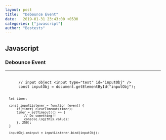 ```yaml
---
layout: post
title:  "Debounce Event"
date:   2019-01-31 23:43:00 +0530
categories: ["javascript"]
author: "Bestests"
---
```

<link rel="stylesheet" href="/js/highlight/styles/monokai.css" />
<script src="/js/highlight/highlight.pack.js"></script>
<script>hljs.initHighlightingOnLoad();</script>

<h2>Javascript</h2>
<h3>Debounce Event</h3>
<hr />
<pre>
  <code class="javascript">
      // input object &lt;input type="text" id="inputObj" /&gt;
      const inputObj = document.getElementById("inputObj");
      
      let timer;
      
      const inputListener = function (event) {
          if(timer) clearTimeout(timer);
          timer = setTimeout(() => {
              // Do something!!
              console.log(this.value);
          }, 250);
      }
      
      inputObj.oninput = inputListener.bind(inputObj);
  </code>
</pre>
